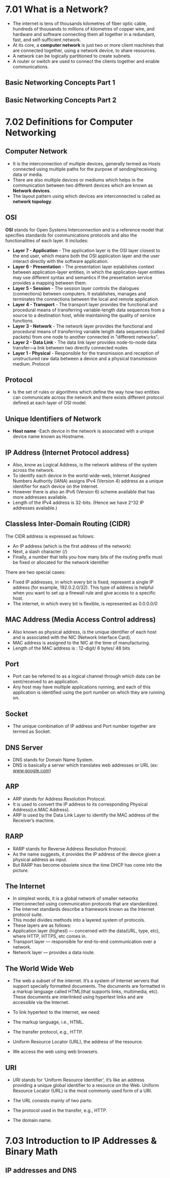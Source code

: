 # 7.01 What is a Network?
* The internet is tens of thousands kilometres of fiber optic cable, hundreds of thousands to millions of kilometres of copper wire, and hardware and software connecting them all together in a redundant, fast, and self-sufficient network.
* At its core, a **computer network** is just two or more client machines that are connected together, using a network device, to share resources.
* A network can be logically partitioned to create subnets.
* A router or switch are used to connect the clients together and enable communications.
## Basic Networking Concepts Part 1
## Basic Networking Concepts Part 2

# 7.02 Definitions for Computer Networking
## Computer Network
* It is the interconnection of multiple devices, generally termed as Hosts connected using multiple paths for the purpose of sending/receiving data or media.
* There are also multiple devices or mediums which helps in the communication between two different devices which are known as **Network devices**.
* The layout pattern using which devices are interconnected is called as **network topology**.

## OSI
**OSI** stands for Open Systems Interconnection and is a reference model that specifies standards for communications protocols and also the functionalities of each layer.
It includes:
  * **Layer 7 - Application** - The application layer is the OSI layer closest to the end user, which means both the OSI application layer and the user interact directly with the software application.
  * **Layer 6 - Presentation** - The presentation layer establishes context between application-layer entities, in which the application-layer entities may use different syntax and semantics if the presentation service provides a mapping between them.
  * **Layer 5 - Session** -
The session layer controls the dialogues (connections) between computers. It establishes, manages and terminates the connections between the local and remote application.
  * **Layer 4 - Transport** -
The transport layer provides the functional and procedural means of transferring variable-length data sequences from a source to a destination host, while maintaining the quality of service functions.
  * **Layer 3 - Network** -
The network layer provides the functional and procedural means of transferring variable length data sequences (called packets) from one node to another connected in "different networks".
  * **Layer 2 - Data Link** -
The data link layer provides node-to-node data transfer—a link between two directly connected nodes
  * **Layer 1 - Physical** -
Responsible for the transmission and reception of unstructured raw data between a device and a physical transmission medium.
Protocol
## Protocol
* Is the set of rules or algorithms which define the way how two entities can communicate across the network and there exists different protocol defined at each layer of OSI model.

## Unique Identifiers of Network
* **Host name** -Each device in the network is associated with a unique device name known as Hostname.

## IP Address (Internet Protocol address)
* Also, know as Logical Address, is the network address of the system across the network.
* To identify each device in the world-wide-web, Internet Assigned Numbers Authority (IANA) assigns IPv4 (Version 4) address as a unique identifier for each device on the Internet.
* However there is also an IPv6 (Version 6) scheme available that has more addresses available.
* Length of the IPv4 address is 32-bits. (Hence we have 2^32 IP addresses available.)

## Classless Inter-Domain Routing (CIDR)

The CIDR address is expressed as follows:

* An IP address (which is the first address of the network)
* Next, a slash character (/)
* Finally, a number that tells you how many bits of the routing prefix must be fixed or allocated for the network identifier

There are two special cases:

* Fixed IP addresses, in which every bit is fixed, represent a single IP address (for example, 192.0.2.0/32). This type of address is helpful when you want to set up a firewall rule and give access to a specific host.
* The internet, in which every bit is flexible, is represented as 0.0.0.0/0

## MAC Address (Media Access Control address)
* Also known as physical address, is the unique identifier of each host and is associated with the NIC (Network Interface Card).
* MAC address is assigned to the NIC at the time of manufacturing.
* Length of the MAC address is : 12-digit/ 6 bytes/ 48 bits

## Port

* Port can be referred to as a logical channel through which data can be sent/received to an application.
* Any host may have multiple applications running, and each of this application is identified using the port number on which they are running on.

## Socket
* The unique combination of IP address and Port number together are termed as Socket.

## DNS Server
* DNS stands for Domain Name System.
* DNS is basically a server which translates web addresses or URL (ex: www.google.com)

## ARP
* ARP stands for Address Resolution Protocol.
* It is used to convert the IP address to its corresponding Physical Address(i.e.MAC Address).
* ARP is used by the Data Link Layer to identify the MAC address of the Receiver’s machine.

## RARP
* RARP stands for Reverse Address Resolution Protocol.
* As the name suggests, it provides the IP address of the device given a physical address as input.
* But RARP has become obsolete since the time DHCP has come into the picture.

## The Internet
* In simplest words, it is a global network of smaller networks interconnected using communication protocols that are standardized.
* The Internet standards describe a framework known as the Internet protocol suite.
* This model divides methods into a layered system of protocols.
* These layers are as follows:
 * Application layer (highest) — concerned with the data(URL, type, etc), where HTTP, HTTPS, etc comes in.
 * Transport layer — responsible for end-to-end communication over a network.
 * Network layer — provides a data route.

## The World Wide Web
* The web a subset of the internet. It’s a system of Internet servers that support specially formatted documents. The documents are formatted in a markup language called HTML(that supports links, multimedia, etc). These documents are interlinked using hypertext links and are accessible via the Internet.
* To link hypertext to the Internet, we need:

 * The markup language, i.e., HTML.
 * The transfer protocol, e.g., HTTP.
 * Uniform Resource Locator (URL), the address of the resource.
 * We access the web using web browsers.

## URI
* URI stands for ‘Uniform Resource Identifier’, it’s like an address providing a unique global identifier to a resource on the Web. Uniform Resource Locator (URL) is the most commonly used form of a URI.

* The URL consists mainly of two parts:

 * The protocol used in the transfer, e.g., HTTP.
 * The domain name.

# 7.03 Introduction to IP Addresses & Binary Math
## IP addresses and DNS
